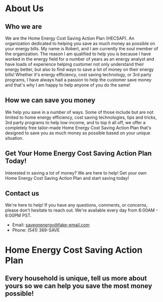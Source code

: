 <!-- Page 1: About Us -->

<!-- Nav Bar to all 4 webpages on top -->

# About Us

## Who we are

We are the Home Energy Cost Saving Action Plan (HECSAP). An organization dedicated to helping you save as much money as possible on your energy bills. My name is Robert, and I am currently the soul member of the organization. The reason I am qualified to help you is because I have worked in the energy field for a number of years as an energy analyst and have loads of experience helping customer not only understand their energy better, but also to find ways to save a lot of money on their energy bills! Whether it's energy efficiency, cost saving technology, or 3rd party programs, I have always had a passion to help the customer save money and that's why I am happy to help anyone of you do the same!

## How we can save you money

We help you save in a number of ways. Some of those include but are not limited to home energy efficiency, cost saving technologies, tips and tricks, 3rd party programs to help low-income, and to top it all off, we offer a completely free tailor-made Home Energy Cost Saving Action Plan that's designed to save you as much money as possible based on your unique situation.

## Get Your Home Energy Cost Saving Action Plan Today!

Interested in saving a lot of money? We are here to help! Get your own Home Energy Cost Saving Action Plan and start saving today!

<!-- Enter picture of customers happy because they saved lots of money -->

## Contact us

We're here to help! If you have any questions, comments, or concerns, please don't hesitate to reach out. We're available every day from 6:00AM - 6:00PM PST.

- Email: saveonenergy@fake-email.com
- Phone: (541) 369-SAVE

<!-- Page 2: Take this short survey to access a free HECSAP -->

<!-- Link to all 4 pages -->

# Home Energy Cost Saving Action Plan

## Every household is unique, tell us more about yours so we can help you save the most money possible!

<!-- HTML form

-----3 INPUTS(At least)-----
* 2 text inputs
- first name(text input)
- last name(text input)
* 1 checkbox
-accept terms and conditions(checkbox)
------1 textarea-----
* Above textarea ask user to answer a few questions to help us understand their situation better, average summer and winter temp, house all electric or gas too, size of home, number of people in home, solar or not, etc

*Submit button
 -->

<!-- Page 3: 3rd party resources that help you save on energy costs -->

<!-- 5 websites I will link to via an unordered list

- https://www.cnet.com/pictures/here-are-23-ways-to-save-on-your-electric-bills-right-now/11/

_ https://www.usa.gov/help-with-energy-bills/

_ https://www.cnet.com/home/energy-and-utilities/8-easy-and-free-ways-to-save-money-on-your-gas-electric-and-water-bills/

_ https://www.cnet.com/home/energy-and-utilities/stop-putting-your-thermostat-in-the-wrong-spot-and-watch-your-heat-bill-drop/

_ https://www.shipleyenergy.com/resources/energy-guides/12-ways-to-save-money-on-your-natural-gas-bill/

 -->

<!-- Page 4: My top 6 energy cost saving tips

- Picture of water heater, lowering temps

- Wish washing machine

- lowering temp by a few degrees for

- Insulate home

- Layer your clothes to keep he heat off

- LED light bulbs

- Use fans

 -->

